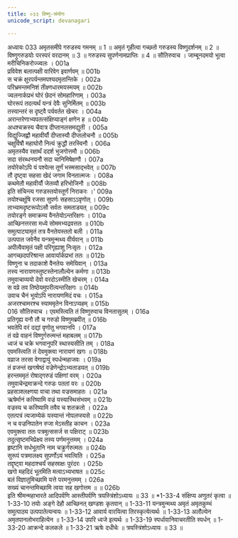 ```yaml
---
title: ०३३ विष्णु-संयोगः
unicode_script: devanagari

---
```



अध्यायः 033
अमृतसमीपे गरुडस्य गमनम् ॥ 1 ॥ अमृतं गृहीत्वा गच्छतो गरुडस्य विष्णुदर्शनम् ॥ 2 ॥ विष्णुगरुडयोः परस्परं वरदानम् ॥ 3 ॥ गरुडस्य सुपर्णनामप्राप्तिः ॥ 4 ॥
सौतिरुवाच ।
जाम्बूनदमयो भूत्वा मरीचिनिकरोज्ज्वलः ।	001a  
प्रविवेश बलात्पक्षी वारिवेग इवार्णवम् ॥	001b  
स चक्रं क्षुरपर्यन्तमपश्यदमृतान्तिके ।	002a  
परिभ्रमन्तमनिशं तीक्ष्णधारमयस्मयम् ॥	002b  
ज्वलनार्कप्रभं घोरं छेदनं सोमहारिणाम् ।	003a  
घोररूपं तदत्यर्थं यन्त्रं देवैः सुनिर्मितम् ॥	003b  
तस्यान्तरं स दृष्ट्वै पर्यवर्तत खेचरः ।	004a  
अरान्तरेणाभ्यपतत्संक्षिप्याङ्गं क्षणेन ह ॥	004b  
अधश्चक्रस्य चैवात्र दीप्तानलसमद्युती ।	005a  
विद्युज्जिह्वौ महावीर्यौ दीप्तास्यौ दीप्तलोचनौ ॥	005b  
चक्षुर्विषौ महाघोरौ नित्यं क्रुद्धौ तरस्विनौ ।	006a  
अमृतस्यैव रक्षार्थं ददर्श भुजगोत्तमौ ॥	006b  
सदा संरब्धनयनौ सदा चानिमिषेक्षणौ ।	007a  
तयोरेकोऽपि यं पश्येत्स तूर्णं भस्मसाद्भवेत् ॥	007b  
तौ दृष्ट्वा सहसा खेदं जगाम विनतात्मजः ।	008a  
कथमेतौ महावीर्यौ जेतव्यौ हरिभोजिनौ ॥	008b  
इति संचिन्त्य गरुडस्तयोस्तूर्णं निराकरः ।'	009a  
तयोश्चक्षूंषि रजसा सुपर्णः सहसाऽऽवृणोत् ।	009b  
ताभ्यामदृष्टरूपोऽसौ सर्वतः समताडयत् ॥	009c  
तयोरङ्गे समाक्रम्य वैनतेयोऽन्तरिक्षगः ।	010a  
आच्छिनत्तरसा मध्ये सोममभ्यद्रवत्ततः ॥	010b  
समुत्पाट्यामृतं तत्र वैनतेयस्ततो बली ।	011a  
उत्पपात जवेनैव यन्त्रमुन्मथ्य वीर्यवान् ॥	011b  
अपीत्वैवामृतं पक्षी परिगृह्याशु निःसृतः ।	012a  
आगच्छदपरिश्रान्त आवार्यार्कप्रभां ततः ॥	012b  
विष्णुना च तदाकाशे वैनतेयः समेयिवान् ।	013a  
तस्य नारायणस्तुष्टस्तेनालौल्येन कर्मणा ॥	013b  
तमुवाचाव्ययो देवो वरदोऽस्मीति खेचरम् ।	014a  
स वव्रे तव तिष्ठेयमुपरीत्यन्तरिक्षगः ॥	014b  
उवाच चैनं भूयोऽपि नारायणमिदं वचः ।	015a  
अजरश्चामरश्च स्याममृतेन विनाऽप्यहम् ॥	015b  
016    सौतिरुवाच ।
एवमस्त्विति तं विष्णुरुवाच विनतासुतम् ।	016a  
प्रतिगृह्य वनौ तौ च गरुडो विष्णुमब्रवीत् ॥	016b  
भवतेपि वरं दद्यां वृणोतु भगवानपि ।	017a  
तं वव्रे वाहनं विष्णुर्गरुत्मन्तं महाबलम् ॥	017b  
ध्वजं च चक्रे भगवानुपरि स्थास्यसीति तम् ।	018a  
एवमस्त्विति तं देवमुक्त्वा नारायणं खगः ॥	018b  
वव्राज तरसा वेगाद्वायुं स्पर्धन्महाजवः ।	019a  
तं व्रजन्तं खगश्रेष्ठं वज्रेणेन्द्रोऽभ्यताडयत् ॥	019b  
हरन्तममृतं रोषाद्गरुडं पक्षिणां वरम् ।	020a  
तमुवाचेन्द्रमाक्रन्दे गरुडः पततां वरः ॥	020b  
प्रहसञ्श्लक्ष्णया वाचा तथा वज्रसमाहतः ।	021a  
ऋषेर्मानं करिष्यामि वज्रं यस्यास्थिसंभवम् ॥	021b  
वज्रस्य च करिष्यामि तवैव च शतक्रतो ।	022a  
एतत्पत्रं त्यजाम्येकं यस्यान्तं नोपलप्स्यसे ॥	022b  
न च वज्रनिपातेन रुजा मेऽस्तीह काचन ।	023a  
एवमुक्त्वा ततः पत्रमुत्ससर्ज स पक्षिराट् ॥	023b  
तदुत्सृष्टमभिप्रेक्ष्य तस्य पर्णमनुत्तमम् ।	024a  
हृष्टानि सर्धभूतानि नाम चक्रुर्गरुत्मतः ॥	024b  
सुरूपं पत्रमालक्ष्य सुपर्णोऽयं भवत्विति ।	025a  
तद्दृष्ट्वा महदाश्चर्यं सहस्राक्षः पुरंदरः ।	025b  
खगो महदिदं भूतमिति मत्वाऽभ्यभाषत ॥	025c  
बलं विज्ञातुमिच्छामि यत्ते परमनुत्तमम् ।	026a  
सख्यं चानन्तमिच्छामि त्वया सह खगोत्तम ॥ ॥	026b  
इति श्रीमन्महाभारते आदिपर्वणि आस्तीपर्वणि त्रयस्त्रिंशोऽध्यायः ॥ 33 ॥
*1-33-4 संक्षिप्य अणुतरं कृत्वा ॥ 1-33-10 तयोः अङ्गे देहौ आच्छिनत् खण्डशः कृतवान् ॥ 1-33-11 यन्त्रमुन्मथ्य अमृतं अमृतकुम्भं समुत्पाठ्य उत्पपातेत्यन्वयः ॥ 1-33-12 आवार्य वारयित्वा तिरस्कृत्येत्यर्थः ॥ 1-33-13 अलौल्येन अमृतपानलोभराहित्येन ॥ 1-33-14 उपरि ध्वजे इत्यर्थः ॥ 1-33-19 स्पर्धावानिवाचरतीति स्पर्धन् ॥ 1-33-20 आक्रन्दे कलकले ॥ 1-33-21 ऋषेः दधीचेः ॥ त्रयस्त्रिंशोऽध्यायः ॥ 33 ॥